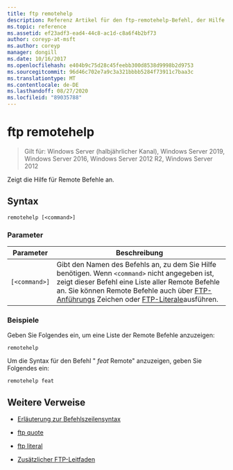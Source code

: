 ```yaml
---
title: ftp remotehelp
description: Referenz Artikel für den ftp-remotehelp-Befehl, der Hilfe zu Remote Befehlen anzeigt.
ms.topic: reference
ms.assetid: ef23adf3-ead4-44c8-ac1d-c8a6f4b2bf73
author: coreyp-at-msft
ms.author: coreyp
manager: dongill
ms.date: 10/16/2017
ms.openlocfilehash: e404b9c75d28c45feebb300d8538d9998b2d9753
ms.sourcegitcommit: 96d46c702e7a9c3a321bbbb5284f73911c7baa3c
ms.translationtype: MT
ms.contentlocale: de-DE
ms.lasthandoff: 08/27/2020
ms.locfileid: "89035788"
---
```

# <a name="ftp-remotehelp"></a>ftp remotehelp

> Gilt für: Windows Server (halbjährlicher Kanal), Windows Server 2019, Windows Server 2016, Windows Server 2012 R2, Windows Server 2012

Zeigt die Hilfe für Remote Befehle an.

## <a name="syntax"></a>Syntax

```
remotehelp [<command>]
```

### <a name="parameters"></a>Parameter

| Parameter | Beschreibung |
| ------- | -------- |
| `[<command>]` | Gibt den Namen des Befehls an, zu dem Sie Hilfe benötigen. Wenn `<command>` nicht angegeben ist, zeigt dieser Befehl eine Liste aller Remote Befehle an. Sie können Remote Befehle auch über [FTP-Anführungs](ftp-quote.md) Zeichen oder [FTP-Literale](ftp-literal_1.md)ausführen. |

### <a name="examples"></a>Beispiele

Geben Sie Folgendes ein, um eine Liste der Remote Befehle anzuzeigen:

```
remotehelp
```

Um die Syntax für den Befehl " *feat* Remote" anzuzeigen, geben Sie Folgendes ein:

```
remotehelp feat
```

## <a name="additional-references"></a>Weitere Verweise

- [Erläuterung zur Befehlszeilensyntax](command-line-syntax-key.md)

- [ftp quote](ftp-quote.md)

- [ftp literal](ftp-literal_1.md)

- [Zusätzlicher FTP-Leitfaden](/previous-versions/orphan-topics/ws.10/cc756013(v=ws.10))
